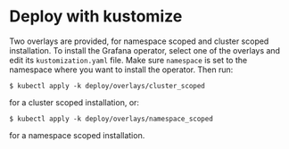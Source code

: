 # Deploy with kustomize

Two overlays are provided, for namespace scoped and cluster scoped installation.
To install the Grafana operator, select one of the overlays and edit its `kustomization.yaml` file.
Make sure `namespace` is set to the namespace where you want to install the operator.
Then run:

```shell
$ kubectl apply -k deploy/overlays/cluster_scoped
```

for a cluster scoped installation, or:

```shell
$ kubectl apply -k deploy/overlays/namespace_scoped
```

for a namespace scoped installation.